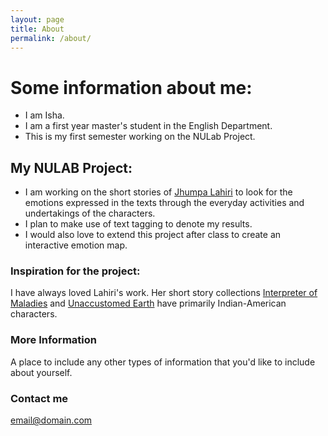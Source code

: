 ```yaml
---
layout: page
title: About
permalink: /about/
---
```


# Some information about me:

* I am Isha.
* I am a first year master's student in the English Department.
* This is my first semester working on the NULab Project.


## My NULAB Project:

* I am working on the short stories of [Jhumpa Lahiri](https://en.wikipedia.org/wiki/Jhumpa_Lahiri) to look for the emotions expressed in the texts through the everyday activities and undertakings of the characters.
* I plan to make use of text tagging to denote my results.
* I would also love to extend this project after class to create an interactive emotion map.

### Inspiration for the project:

I have always loved Lahiri's work. Her short story collections [Interpreter of Maladies](https://en.wikipedia.org/wiki/Interpreter_of_Maladies) and [Unaccustomed Earth](https://en.wikipedia.org/wiki/Unaccustomed_Earth) have primarily Indian-American characters.


 

### More Information

A place to include any other types of information that you'd like to include about yourself.

### Contact me

[email@domain.com](mailto:email@domain.com)